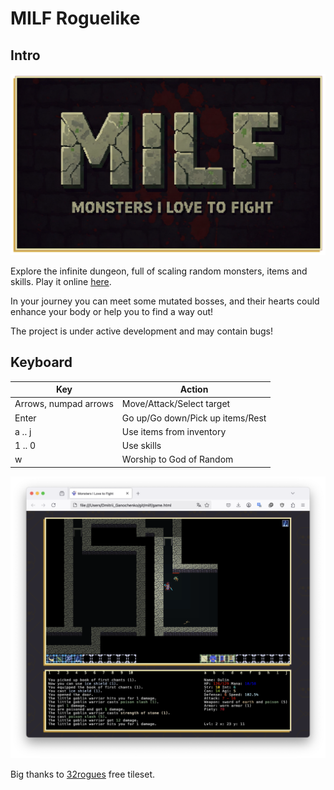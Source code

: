 # MILF Roguelike

## Intro

<p style="text-align:center;" align="center">
  <img src="resources/logo_wide.png" width="800"/></a>  
</p>

Explore the infinite dungeon, full of scaling random monsters, items and skills. Play it online [here](https://ganochenkodg.github.io/milf/).

In your journey you can meet some mutated bosses, and their hearts could enhance your body or help you to find a way out!

The project is under active development and may contain bugs!

## Keyboard

<div align="center">
<table>
  <thead>
    <tr>
      <th>Key</th>
      <th>Action</th>
    </tr>
  </thead>
  <tbody>
    <tr>
      <td>Arrows, numpad arrows</td>
      <td>Move/Attack/Select target</td>
    </tr>
    <tr>
      <td>Enter</td>
      <td>Go up/Go down/Pick up items/Rest</td>
    </tr>
    <tr>
      <td>a .. j</td>
      <td>Use items from inventory</td>
    </tr>
    <tr>
      <td>1 .. 0</td>
      <td>Use skills</td>
    </tr>
    <tr>
      <td>w</td>
      <td>Worship to God of Random</td>
    </tr>
  </tbody>
</table>

</div>

<p style="text-align:center;" align="center">
  <img src="resources/gameplay.png" width="800"/></a>  
</p>

Big thanks to [32rogues](https://sethbb.itch.io/32rogues) free tileset.

